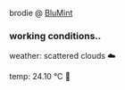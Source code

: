 brodie @ [BluMint](https://www.linkedin.com/company/blumint-io/)

<!--weather_start-->
### working conditions..

weather: scattered clouds ☁️

temp: 24.10 °C 🥶

<!--weather_end-->
